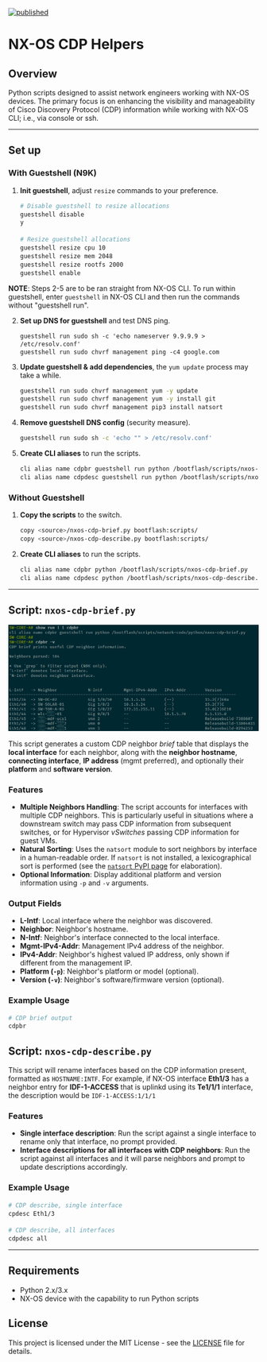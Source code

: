 [![published](https://static.production.devnetcloud.com/codeexchange/assets/images/devnet-published.svg)](https://developer.cisco.com/codeexchange/github/repo/derek-shnosh/nxos-cdp-helpers)

# NX-OS CDP Helpers

## Overview

Python scripts designed to assist network engineers working with NX-OS devices. The primary focus is on enhancing the visibility and manageability of Cisco Discovery Protocol (CDP) information while working with NX-OS CLI; i.e., via console or ssh.

***

## Set up

### With Guestshell (N9K)

1. **Init guestshell**, adjust `resize` commands to your preference.
   ```bash
   # Disable guestshell to resize allocations
   guestshell disable
   y

   # Resize guestshell allocations
   guestshell resize cpu 10
   guestshell resize mem 2048
   guestshell resize rootfs 2000
   guestshell enable
   ```

**NOTE**: Steps 2-5 are to be ran straight from NX-OS CLI. To run within guestshell, enter `guestshell` in NX-OS CLI and then run the commands without "guestshell run".

2. **Set up DNS for guestshell** and test DNS ping.
   ```
   guestshell run sudo sh -c 'echo nameserver 9.9.9.9 > /etc/resolv.conf'
   guestshell run sudo chvrf management ping -c4 google.com
   ```

3. **Update guestshell & add dependencies**, the `yum update` process may take a while.
   ```bash
   guestshell run sudo chvrf management yum -y update
   guestshell run sudo chvrf management yum -y install git
   guestshell run sudo chvrf management pip3 install natsort
   ```

4. **Remove guestshell DNS config** (security measure).
   ```bash
   guestshell run sudo sh -c 'echo "" > /etc/resolv.conf'
   ```

5. **Create CLI aliases** to run the scripts.
   ```bash
   cli alias name cdpbr guestshell run python /bootflash/scripts/nxos-cdp-helpers/python/nxos-cdp-brief.py
   cli alias name cdpdesc guestshell run python /bootflash/scripts/nxos-cdp-helpers/python/nxos-cdp-describe.py -i
   ```

### Without Guestshell

1. **Copy the scripts** to the switch.
   ```bash
   copy <source>/nxos-cdp-brief.py bootflash:scripts/
   copy <source>/nxos-cdp-describe.py bootflash:scripts/
   ```

2. **Create CLI aliases** to run the scripts.
   ```bash
   cli alias name cdpbr python /bootflash/scripts/nxos-cdp-brief.py
   cli alias name cdpdesc python /bootflash/scripts/nxos-cdp-describe.py -i
   ```

***

## Script: `nxos-cdp-brief.py`

<center>

![cdp-brief-screenshot](assets/nxos-cdp-brief.png)</center>

This script generates a custom CDP neighbor _brief_ table that displays the **local interface** for each neighbor, along with the **neighbor hostname**, **connecting interface**, **IP address** (mgmt preferred), and optionally their **platform** and **software version**.

### Features
- **Multiple Neighbors Handling**: The script accounts for interfaces with multiple CDP neighbors. This is particularly useful in situations where a downstream switch may pass CDP information from subsequent switches, or for Hypervisor _vSwitches_ passing CDP information for guest VMs.
- **Natural Sorting**: Uses the `natsort` module to sort neighbors by interface in a human-readable order. If `natsort` is not installed, a lexicographical sort is performed (see the [`natsort` PyPI page](https://pypi.org/project/natsort/) for elaboration).
- **Optional Information**: Display additional platform and version information using `-p` and `-v` arguments.

### Output Fields
- **L-Intf**: Local interface where the neighbor was discovered.
- **Neighbor**: Neighbor's hostname.
- **N-Intf**: Neighbor's interface connected to the local interface.
- **Mgmt-IPv4-Addr**: Management IPv4 address of the neighbor.
- **IPv4-Addr**: Neighbor's highest valued IP address, only shown if different from the management IP.
- **Platform (`-p`)**: Neighbor's platform or model (optional).
- **Version (`-v`)**: Neighbor's software/firmware version (optional).

### Example Usage

```bash
# CDP brief output
cdpbr
```

## Script: `nxos-cdp-describe.py`

This script will rename interfaces based on the CDP information present, formatted as `HOSTNAME:INTF`. For example, if NX-OS interface **Eth1/3** has a neighbor entry for **IDF-1-ACCESS** that is uplinkd using its **Te1/1/1** interface, the description would be `IDF-1-ACCESS:1/1/1`

### Features
- **Single interface description**: Run the script against a single interface to rename only that interface, no prompt provided.
- **Interface descriptions for all interfaces with CDP neighbors**: Run the script against all interfaces and it will parse neighbors and prompt to update descriptions accordingly.

### Example Usage

```bash
# CDP describe, single interface
cpdesc Eth1/3

# CDP describe, all interfaces
cdpdesc all
```

---

## Requirements

- Python 2.x/3.x
- NX-OS device with the capability to run Python scripts

## License

This project is licensed under the MIT License - see the [LICENSE](LICENSE) file for details.
